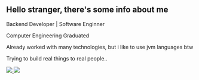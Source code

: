 ## Hello stranger, there's some info about me

Backend Developer | Software Enginner

Computer Engineering Graduated

Already worked with many technologies, but i like to use jvm languages btw

Trying to build real things to real people..

<div>
    <a target='_blank' href="[https://br.linkedin.com/in/samuel-severo-aa5a7419b](https://dev.to/arahiroorihara)">
        <img src="https://img.shields.io/badge/LinkedIn-0077B5?style=for-the-badge&logo=linkedin&logoColor=white">
    </a>
    <a target='_blank' href="https://dev.to/danielhe4rt">
        <img src="https://img.shields.io/badge/dev.to-0A0A0A?style=for-the-badge&logo=dev.to&logoColor=white">
    </a>
</div>
